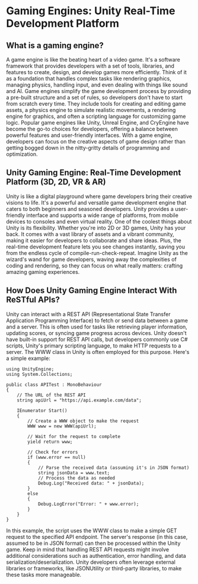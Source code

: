 # Gaming Engines: Unity Real-Time Development Platform


## What is a gaming engine?

A game engine is like the beating heart of a video game. It's a software framework that provides developers with a set of tools, libraries, and features to create, design, and develop games more efficiently. Think of it as a foundation that handles complex tasks like rendering graphics, managing physics, handling input, and even dealing with things like sound and AI.
Game engines simplify the game development process by providing a pre-built structure and a set of rules, so developers don't have to start from scratch every time. They include tools for creating and editing game assets, a physics engine to simulate realistic movements, a rendering engine for graphics, and often a scripting language for customizing game logic.
Popular game engines like Unity, Unreal Engine, and CryEngine have become the go-to choices for developers, offering a balance between powerful features and user-friendly interfaces. With a game engine, developers can focus on the creative aspects of game design rather than getting bogged down in the nitty-gritty details of programming and optimization.

## Unity Gaming Engine: Real-Time Development Platform (3D, 2D, VR & AR)

Unity is like a digital playground where game developers bring their creative visions to life. It's a powerful and versatile game development engine that caters to both beginners and seasoned developers. Unity provides a user-friendly interface and supports a wide range of platforms, from mobile devices to consoles and even virtual reality.
One of the coolest things about Unity is its flexibility. Whether you're into 2D or 3D games, Unity has your back. It comes with a vast library of assets and a vibrant community, making it easier for developers to collaborate and share ideas. Plus, the real-time development feature lets you see changes instantly, saving you from the endless cycle of compile-run-check-repeat.
Imagine Unity as the wizard's wand for game developers, waving away the complexities of coding and rendering, so they can focus on what really matters: crafting amazing gaming experiences.

## How Does Unity Gaming Engine Interact With ReSTful APIs?
Unity can interact with a REST API (Representational State Transfer Application Programming Interface) to fetch or send data between a game and a server. This is often used for tasks like retrieving player information, updating scores, or syncing game progress across devices.
Unity doesn't have built-in support for REST API calls, but developers commonly use C# scripts, Unity's primary scripting language, to make HTTP requests to a server. The WWW class in Unity is often employed for this purpose. Here's a simple example:

```
using UnityEngine;
using System.Collections;

public class APITest : MonoBehaviour
{
    // The URL of the REST API
    string apiUrl = "https://api.example.com/data";

    IEnumerator Start()
    {
        // Create a WWW object to make the request
        WWW www = new WWW(apiUrl);

        // Wait for the request to complete
        yield return www;

        // Check for errors
        if (www.error == null)
        {
            // Parse the received data (assuming it's in JSON format)
            string jsonData = www.text;
            // Process the data as needed
            Debug.Log("Received data: " + jsonData);
        }
        else
        {
            Debug.LogError("Error: " + www.error);
        }
    }
}
```

In this example, the script uses the WWW class to make a simple GET request to the specified API endpoint. The server's response (in this case, assumed to be in JSON format) can then be processed within the Unity game.
Keep in mind that handling REST API requests might involve additional considerations such as authentication, error handling, and data serialization/deserialization. Unity developers often leverage external libraries or frameworks, like JSONUtility or third-party libraries, to make these tasks more manageable.

